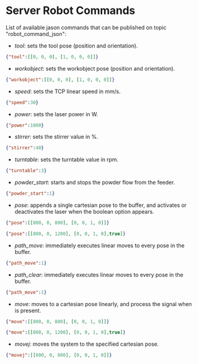 # Server Robot Commands

List of available jason commands that can be published on topic "robot_command_json":

- *tool*: sets the tool pose (position and orientation).

```json
{"tool":[[0, 0, 0], [1, 0, 0, 0]]}
```

- *workobject*: sets the workobject pose (position and orientation).

```json
{"workobject":[[0, 0, 0], [1, 0, 0, 0]]}
```

- *speed*: sets the TCP linear speed in mm/s.

```json
{"speed":30}
```

- *power*: sets the laser power in W.

```json
{"power":1000}
```

- *stirrer*: sets the stirrer value in %.

```json
{"stirrer":40}
```

- *turntable*: sets the turntable value in rpm.

```json
{"turntable":3}
```

- *powder_start*: starts and stops the powder flow from the feeder.

```json
{"powder_start":1}
```

- *pose*: appends a single cartesian pose to the buffer, and activates or
deactivates the laser when the boolean option appears.

```json
{"pose":[[800, 0, 800], [0, 0, 1, 0]]}
```

```json
{"pose":[[800, 0, 1200], [0, 0, 1, 0],true]}
```

- *path_move*: immediately executes linear moves to every pose in the buffer.

```json
{"path_move":1}
```

- *path_clear*: immediately executes linear moves to every pose in the buffer.

```json
{"path_move":1}
```

- *move*: moves to a cartesian pose linearly, and process the signal when is present.

```json
{"move":[[800, 0, 800], [0, 0, 1, 0]]}
```

```json
{"move":[[800, 0, 1200], [0, 0, 1, 0],true]}
```

- *movej*: moves the system to the specified cartesian pose.

```json
{"movej":[[800, 0, 800], [0, 0, 1, 0]]}
```
